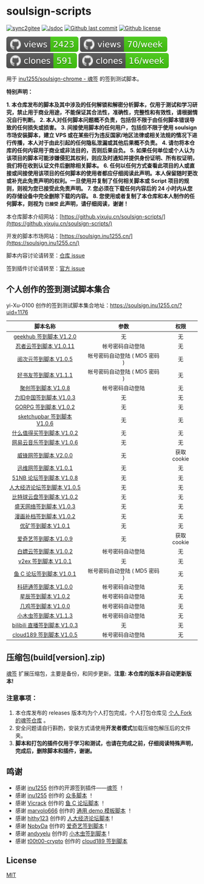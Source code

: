 # soulsign-scripts

[![sync2gitee](https://github.com/yi-Xu-0100/soulsign-scripts/workflows/sync/badge.svg)](https://github.com/yi-Xu-0100/soulsign-scripts/blob/main/.github/workflows/sync.yml)
[![Jsdoc](https://github.com/yi-Xu-0100/soulsign-scripts/workflows/Jsdoc/badge.svg)](https://github.com/yi-Xu-0100/soulsign-scripts/actions?query=workflow%3AJsdoc)
[![Github last commit](https://img.shields.io/github/last-commit/yi-Xu-0100/soulsign-scripts)](https://github.com/yi-Xu-0100/soulsign-scripts)
[![Github license](https://img.shields.io/github/license/yi-Xu-0100/soulsign-scripts)](./LICENSE)

[![views](https://raw.githubusercontent.com/yi-Xu-0100/traffic2badge/traffic/traffic-soulsign-scripts/views.svg)](https://github.com/yi-Xu-0100/traffic2badge/tree/traffic#-soulsign-scripts)
[![views per week](https://raw.githubusercontent.com/yi-Xu-0100/traffic2badge/traffic/traffic-soulsign-scripts/views_per_week.svg)](https://github.com/yi-Xu-0100/traffic2badge/tree/traffic#-soulsign-scripts)
[![clones](https://raw.githubusercontent.com/yi-Xu-0100/traffic2badge/traffic/traffic-soulsign-scripts/clones.svg)](https://github.com/yi-Xu-0100/traffic2badge/tree/traffic#-soulsign-scripts)
[![clones per week](https://raw.githubusercontent.com/yi-Xu-0100/traffic2badge/traffic/traffic-soulsign-scripts/clones_per_week.svg)](https://github.com/yi-Xu-0100/traffic2badge/tree/traffic#-soulsign-scripts)

用于 [inu1255/soulsign-chrome - 魂签](https://github.com/inu1255/soulsign-chrome) 的签到测试脚本。

**特别声明：**

**1. 本仓库发布的脚本及其中涉及的任何解锁和解密分析脚本，仅用于测试和学习研究，禁止用于商业用途，不能保证其合法性，准确性，完整性和有效性，请根据情况自行判断。**
**2. 本人对任何脚本问题概不负责，包括但不限于由任何脚本错误导致的任何损失或损害。**
**3. 间接使用脚本的任何用户，包括但不限于使用 soulsign 市场安装脚本，建立 VPS 或在某些行为违反国家/地区法律或相关法规的情况下进行传播，本人对于由此引起的任何隐私泄漏或其他后果概不负责。**
**4. 请勿将本仓库的任何内容用于商业或非法目的，否则后果自负。**
**5. 如果任何单位或个人认为该项目的脚本可能涉嫌侵犯其权利，则应及时通知并提供身份证明、所有权证明，我们将在收到认证文件后删除相关脚本。**
**6. 任何以任何方式查看此项目的人或直接或间接使用该项目的任何脚本的使用者都应仔细阅读此声明。本人保留随时更改或补充此免责声明的权利。一旦使用并复制了任何相关脚本或 Script 项目的规则，则视为您已接受此免责声明。**
**7. 您必须在下载任何内容后的 24 小时内从您的存储设备中完全删除下载的内容。**
**8. 您使用或者复制了本仓库和本人制作的任何脚本，则视为 `已接受` 此声明，请仔细阅读，谢谢！**

本仓库脚本介绍网站：[https://github.yixuju.cn/soulsign-scripts/](https://github.yixuju.cn/soulsign-scripts/)

开发的脚本市场网站：[https://soulsign.inu1255.cn/](https://soulsign.inu1255.cn/)

脚本内容讨论请转至：[仓库 issue](https://github.com/yi-Xu-0100/soulsign-scripts/issues)

签到插件讨论请转至：[官方 issue](https://github.com/inu1255/soulsign-chrome/issues)

## 个人创作的签到测试脚本集合

yi-Xu-0100 创作的签到测试脚本集合地址：<https://soulsign.inu1255.cn/?uid=1176>

|            脚本名称            |             参数              |    权限     |
| :----------------------------: | :---------------------------: | :---------: |
|   [geekhub 签到脚本 V1.2.0]    |              无               |     无      |
|    [忍者云签到脚本 V1.0.11]    |       帐号密码自动登陆        |     无      |
|    [阅次元签到脚本 V1.0.5]     | 帐号密码自动登陆 ( MD5 密码 ) |     无      |
|    [好书友签到脚本 V1.1.1]     | 帐号密码自动登陆 ( MD5 密码 ) |     无      |
|     [聚创签到脚本 V1.0.8]      |       帐号密码自动登陆        |     无      |
|   [力扣中国签到脚本 V1.0.3]    |              无               |     无      |
|    [GORPG 签到脚本 V1.0.2]     |              无               |     无      |
| [sketchupbar 签到脚本 V1.0.6]  |              无               |     无      |
|  [什么值得买签到脚本 V1.0.2]   |              无               |     无      |
|  [网易云音乐签到脚本 V1.0.6]   |              无               |     无      |
|    [威锋网签到脚本 V2.0.0]     |              无               | 获取 cookie |
|    [迅维网签到脚本 V1.0.1]     |              无               |     无      |
|   [51NB 论坛签到脚本 V1.0.8]   |              无               |     无      |
| [人大经济论坛签到脚本 V1.0.5]  |              无               |     无      |
|  [比特球云盘签到脚本 V1.0.2]   |              无               |     无      |
|   [盛天网络签到脚本 V1.0.3]    |              无               |     无      |
|   [漫画补档签到脚本 V1.0.2]    |              无               |     无      |
|     [优矿签到脚本 V1.0.1]      |              无               |     无      |
|    [爱奇艺签到脚本 V1.0.9]     |              无               | 获取 cookie |
|    [白嫖云签到脚本 V1.0.2]     |       帐号密码自动登陆        |     无      |
|     [v2ex 签到脚本 V1.0.1]     |              无               |     无      |
|   [鱼 C 论坛签到脚本 V1.0.1]   | 帐号密码自动登陆 ( MD5 密码 ) |     无      |
|    [科研通签到脚本 V1.0.0]     |       帐号密码自动登陆        |     无      |
|     [星辰签到脚本 V1.0.2]      |       帐号密码自动登陆        |     无      |
|     [几鸡签到脚本 V1.0.0]      |       帐号密码自动登陆        |     无      |
|    [小木虫签到脚本 V1.1.3]     |       帐号密码自动登陆        |     无      |
| [bilibili 直播签到脚本 V1.0.3] |              无               |     无      |
|   [cloud189 签到脚本 V1.0.5]   |       帐号密码自动登陆        |     无      |

[geekhub 签到脚本 v1.2.0]: https://soulsign.inu1255.cn/scripts/172
[忍者云签到脚本 v1.0.11]: https://soulsign.inu1255.cn/scripts/173
[阅次元签到脚本 v1.0.5]: https://soulsign.inu1255.cn/scripts/174
[好书友签到脚本 v1.1.1]: https://soulsign.inu1255.cn/scripts/185
[聚创签到脚本 v1.0.8]: https://soulsign.inu1255.cn/scripts/186
[力扣中国签到脚本 v1.0.3]: https://soulsign.inu1255.cn/scripts/191
[gorpg 签到脚本 v1.0.2]: https://soulsign.inu1255.cn/scripts/192
[sketchupbar 签到脚本 v1.0.6]: https://soulsign.inu1255.cn/scripts/198
[什么值得买签到脚本 v1.0.2]: https://soulsign.inu1255.cn/scripts/206
[网易云音乐签到脚本 v1.0.6]: https://soulsign.inu1255.cn/scripts/233
[威锋网签到脚本 v2.0.0]: https://soulsign.inu1255.cn/scripts/235
[迅维网签到脚本 v1.0.1]: https://soulsign.inu1255.cn/scripts/238
[51nb 论坛签到脚本 v1.0.8]: https://soulsign.inu1255.cn/scripts/248
[人大经济论坛签到脚本 v1.0.5]: https://soulsign.inu1255.cn/scripts/249
[比特球云盘签到脚本 v1.0.2]: https://soulsign.inu1255.cn/scripts/251
[盛天网络签到脚本 v1.0.3]: https://soulsign.inu1255.cn/scripts/252
[漫画补档签到脚本 v1.0.2]: https://soulsign.inu1255.cn/scripts/266
[优矿签到脚本 v1.0.1]: https://soulsign.inu1255.cn/scripts/268
[爱奇艺签到脚本 v1.0.9]: https://soulsign.inu1255.cn/scripts/290
[白嫖云签到脚本 v1.0.2]: https://soulsign.inu1255.cn/scripts/293
[v2ex 签到脚本 v1.0.1]: https://soulsign.inu1255.cn/scripts/378
[鱼 c 论坛签到脚本 v1.0.1]: https://soulsign.inu1255.cn/scripts/392
[科研通签到脚本 v1.0.0]: https://soulsign.inu1255.cn/scripts/414
[星辰签到脚本 v1.0.2]: https://soulsign.inu1255.cn/scripts/461
[几鸡签到脚本 v1.0.0]: https://soulsign.inu1255.cn/scripts/480
[小木虫签到脚本 v1.1.3]: https://soulsign.inu1255.cn/scripts/537
[bilibili 直播签到脚本 v1.0.3]: https://soulsign.inu1255.cn/scripts/590
[cloud189 签到脚本 v1.0.5]: https://soulsign.inu1255.cn/scripts/604

## 压缩包(build[version].zip)

[魂签](https://github.com/inu1255/soulsign-chrome) 扩展压缩包，主要是备份，和同步更新。**注意: 本仓库的版本非自动更新版本!**

### **注意事项：**

1. 本仓库发布的 releases 版本均为个人打包完成，个人打包仓库见 [个人 Fork 的魂签仓库](https://github.com/yi-Xu-0100/soulsign-chrome) 。
2. 安全问题请自行斟酌，安装方式请使用**开发者模式**加载压缩包解压后的文件夹。
3. **脚本和打包的插件仅用于学习和测试，也请在完成之前，仔细阅读特殊声明，完成后，删除脚本和插件，谢谢。**

## 鸣谢

- 感谢 [inu1255](https://github.com/inu1255) 创作的开源签到插件——[魂签](https://github.com/inu1255/soulsign-chrome) ！
- 感谢 [inu1255](https://github.com/inu1255) 创作的 [众多脚本](https://soulsign.inu1255.cn/?uid=1035) ！
- 感谢 [Vicrack](https://github.com/ViCrack) 创作的 [鱼 C 论坛脚本](https://soulsign.inu1255.cn/scripts/167) ！
- 感谢 [marvolo666](https://github.com/marvolo666) 创作的 [通用 demo 模板脚本](https://github.com/inu1255/soulsign-chrome/blob/master/public/demos/ShadowSocksR.js) ！
- 感谢 [hithy123](https://github.com/hithy123) 创作的 [人大经济论坛脚本](https://soulsign.inu1255.cn/scripts/225) !
- 感谢 [NobyDa](https://github.com/NobyDa) 创作的 [爱奇艺签到脚本](https://github.com/NobyDa/Script/blob/42e6e1978fed46f531666d0db096b67858592fda/iQIYI-DailyBonus/iQIYI.js) !
- 感谢 [andyyelu](https://github.com/andyyelu/) 创作的 [小木虫签到脚本](https://github.com/andyyelu/muchong_checkin) !
- 感谢 [t00t00-crypto](https://github.com/t00t00-crypto) 创作的 [cloud189 签到脚本](https://github.com/t00t00-crypto/cloud189-action/blob/master/checkin.py)

## License

[MIT](./LICENSE)

